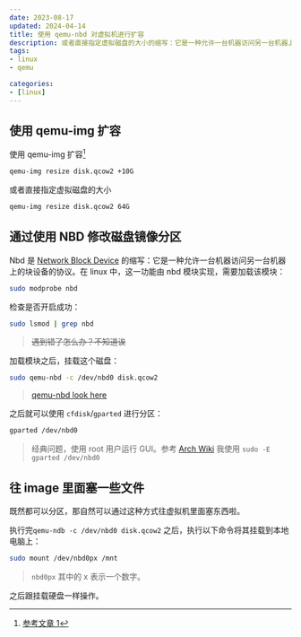 ```yaml
---
date: 2023-08-17
updated: 2024-04-14
title: 使用 qemu-nbd 对虚拟机进行扩容
description: 或者直接指定虚拟磁盘的大小的缩写：它是一种允许一台机器访问另一台机器上的块设备的协议。在 linux 中，这一功能由 nbd 模块实现，需要加载该模块：
tags:
- linux
- qemu

categories:
- [linux]
---
```


## 使用 qemu-img 扩容

使用 qemu-img 扩容[^1]

```sh
qemu-img resize disk.qcow2 +10G
```

或者直接指定虚拟磁盘的大小

```sh
qemu-img resize disk.qcow2 64G
```

## 通过使用 NBD 修改磁盘镜像分区

Nbd 是 [Network Block Device](https://www.kernel.org/doc/Documentation/blockdev/nbd.txt)
的缩写：它是一种允许一台机器访问另一台机器上的块设备的协议。在 linux 中，这一功能由 nbd 模块实现，需要加载该模块：

```sh
sudo modprobe nbd
```

检查是否开启成功：

```sh
sudo lsmod | grep nbd
```

> ~~遇到错了怎么办？不知道诶~~

加载模块之后，挂载这个磁盘：

```sh
sudo qemu-nbd -c /dev/nbd0 disk.qcow2
```

> [qemu-nbd look here](https://manpages.debian.org/bullseye/qemu-utils/qemu-nbd.8.en.html)

之后就可以使用 `cfdisk`/`gparted` 进行分区：

```sh
gparted /dev/nbd0
```

> 经典问题，使用 root 用户运行 GUI。参考 [Arch Wiki](https://wiki.archlinux.org/title/Running_GUI_applications_as_root)
> 我使用 `sudo -E gparted /dev/nbd0`

## 往 image 里面塞一些文件

既然都可以分区，那自然可以通过这种方式往虚拟机里面塞东西啦。

执行完`qemu-ndb -c /dev/nbd0 disk.qcow2` 之后，执行以下命令将其挂载到本地电脑上：

```sh
sudo mount /dev/nbd0px /mnt
```

> `nbd0px` 其中的 x 表示一个数字。

之后跟挂载硬盘一样操作。

[^1]: [参考文章 1](https://linuxconfig.org/how-to-resize-a-qcow2-disk-image-on-linux)
